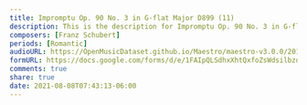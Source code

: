 ```yaml
---
title: Impromptu Op. 90 No. 3 in G-flat Major D899 (11)
description: This is the description for Impromptu Op. 90 No. 3 in G-flat Major D899 by Franz Schubert
composers: [Franz Schubert]
periods: [Romantic]
audioURL: https://OpenMusicDataset.github.io/Maestro/maestro-v3.0.0/2011/MIDI-Unprocessed_16_R2_2011_MID--AUDIO_R2-D4_09_Track09_wav.midi
formURL: https://docs.google.com/forms/d/e/1FAIpQLSdhxXhtQxfoZsWdsilbzqnpDjNtJCmkDXwneqAzrn8k4zS2iA/viewform
comments: true
share: true
date: 2021-08-08T07:43:13-06:00
---
```


